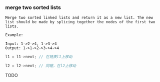 ### merge two sorted lists

```
Merge two sorted linked lists and return it as a new list. The new list should be made by splicing together the nodes of the first two lists.

Example:

Input: 1->2->4, 1->3->4
Output: 1->1->2->3->4->4
```


```c++
l1 = l1->next; // 在链表l1上移动
```

```c++
l2 = l2->next; // 同理，在l2上移动
```

TODO
